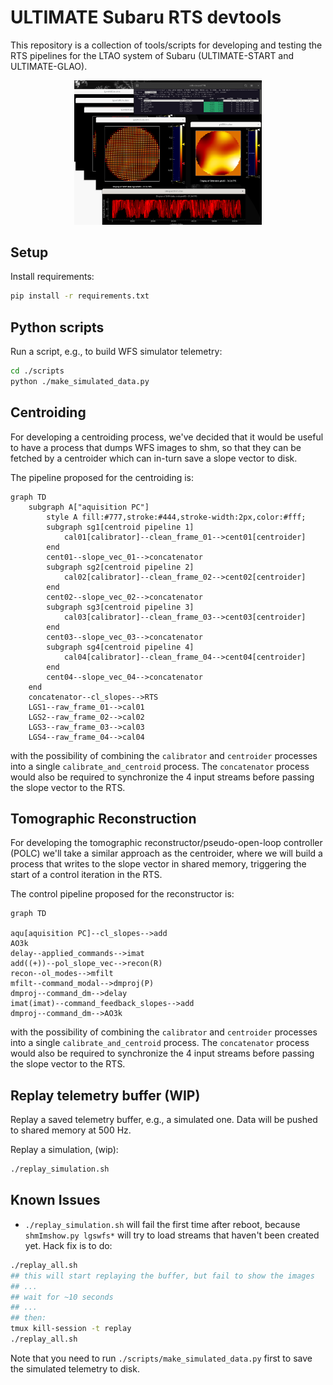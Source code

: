 # ULTIMATE Subaru RTS devtools
This repository is a collection of tools/scripts for developing and testing the RTS pipelines for the LTAO system of Subaru (ULTIMATE-START and ULTIMATE-GLAO).

<p align="center">
    <img style="width:300px" src="https://raw.githubusercontent.com/jcranney/ultimate-rts-devtools/main/screenshot.png"
        alt="screenshot.png"/>
</p>

## Setup
Install requirements:
```bash
pip install -r requirements.txt
```

## Python scripts
Run a script, e.g., to build WFS simulator telemetry:
```bash
cd ./scripts
python ./make_simulated_data.py
```

## Centroiding
For developing a centroiding process, we've decided that it would be useful to have a process that dumps WFS images to shm, so that they can be fetched by a centroider which can in-turn save a slope vector to disk.

The pipeline proposed for the centroiding is:
```mermaid
graph TD
    subgraph A["aquisition PC"]
        style A fill:#777,stroke:#444,stroke-width:2px,color:#fff;
        subgraph sg1[centroid pipeline 1]
            cal01[calibrator]--clean_frame_01-->cent01[centroider]
        end
        cent01--slope_vec_01-->concatenator
        subgraph sg2[centroid pipeline 2]
            cal02[calibrator]--clean_frame_02-->cent02[centroider]
        end
        cent02--slope_vec_02-->concatenator
        subgraph sg3[centroid pipeline 3]
            cal03[calibrator]--clean_frame_03-->cent03[centroider]
        end
        cent03--slope_vec_03-->concatenator
        subgraph sg4[centroid pipeline 4]
            cal04[calibrator]--clean_frame_04-->cent04[centroider]
        end
        cent04--slope_vec_04-->concatenator
    end
    concatenator--cl_slopes-->RTS
    LGS1--raw_frame_01-->cal01
    LGS2--raw_frame_02-->cal02
    LGS3--raw_frame_03-->cal03
    LGS4--raw_frame_04-->cal04
```
with the possibility of combining the `calibrator` and `centroider` processes into a single `calibrate_and_centroid` process. The `concatenator` process would also be required to synchronize the 4 input streams before passing the slope vector to the RTS.

## Tomographic Reconstruction
For developing the tomographic reconstructor/pseudo-open-loop controller (POLC) we'll take a similar approach as the centroider, where we will build a process that writes to the slope vector in shared memory, triggering the start of a control iteration in the RTS.

The control pipeline proposed for the reconstructor is:
```mermaid
graph TD

aqu[aquisition PC]--cl_slopes-->add
AO3k
delay--applied_commands-->imat
add((+))--pol_slope_vec-->recon(R)
recon--ol_modes-->mfilt
mfilt--command_modal-->dmproj(P)
dmproj--command_dm-->delay
imat(imat)--command_feedback_slopes-->add
dmproj--command_dm-->AO3k
```
with the possibility of combining the `calibrator` and `centroider` processes into a single `calibrate_and_centroid` process. The `concatenator` process would also be required to synchronize the 4 input streams before passing the slope vector to the RTS.

## Replay telemetry buffer (WIP)
Replay a saved telemetry buffer, e.g., a simulated one. Data will be pushed to shared memory at 500 Hz.

Replay a simulation, (wip):
```bash
./replay_simulation.sh
```
## Known Issues
 - `./replay_simulation.sh` will fail the first time after reboot, because `shmImshow.py lgswfs*` will try to load streams that haven't been created yet. Hack fix is to do:
 ```bash
 ./replay_all.sh
 ## this will start replaying the buffer, but fail to show the images
 ## ...
 ## wait for ~10 seconds
 ## ...
 ## then:
 tmux kill-session -t replay
 ./replay_all.sh
 ```
 Note that you need to run `./scripts/make_simulated_data.py` first to save the simulated telemetry to disk.